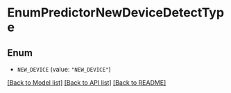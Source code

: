 # EnumPredictorNewDeviceDetectType

## Enum


* `NEW_DEVICE` (value: `"NEW_DEVICE"`)


[[Back to Model list]](../README.md#documentation-for-models) [[Back to API list]](../README.md#documentation-for-api-endpoints) [[Back to README]](../README.md)


